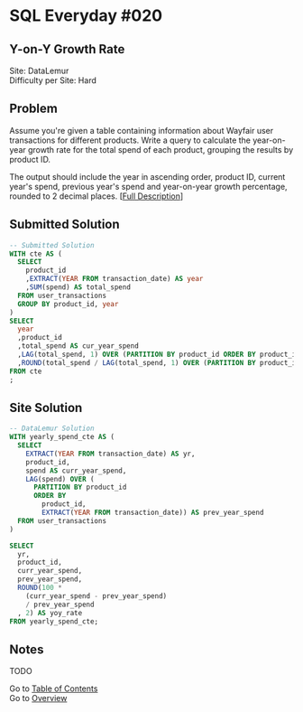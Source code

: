 # SQL Everyday \#020

## Y-on-Y Growth Rate

Site: DataLemur\
Difficulty per Site: Hard

## Problem

Assume you're given a table containing information about Wayfair user transactions for different products. Write a query to calculate the year-on-year growth rate for the total spend of each product, grouping the results by product ID.

The output should include the year in ascending order, product ID, current year's spend, previous year's spend and year-on-year growth percentage, rounded to 2 decimal places. [[Full Description](https://datalemur.com/questions/yoy-growth-rate)]

## Submitted Solution

```sql
-- Submitted Solution
WITH cte AS (
  SELECT 
    product_id
    ,EXTRACT(YEAR FROM transaction_date) AS year
    ,SUM(spend) AS total_spend
  FROM user_transactions
  GROUP BY product_id, year
)
SELECT
  year
  ,product_id
  ,total_spend AS cur_year_spend
  ,LAG(total_spend, 1) OVER (PARTITION BY product_id ORDER BY product_id, year) AS prev_year_spend
  ,ROUND(total_spend / LAG(total_spend, 1) OVER (PARTITION BY product_id ORDER BY product_id, year) * 100 - 100, 2) AS yoy_rate
FROM cte 
;
```

## Site Solution

```sql
-- DataLemur Solution 
WITH yearly_spend_cte AS (
  SELECT 
    EXTRACT(YEAR FROM transaction_date) AS yr,
    product_id,
    spend AS curr_year_spend,
    LAG(spend) OVER (
      PARTITION BY product_id 
      ORDER BY 
        product_id, 
        EXTRACT(YEAR FROM transaction_date)) AS prev_year_spend 
  FROM user_transactions
)

SELECT 
  yr,
  product_id, 
  curr_year_spend, 
  prev_year_spend, 
  ROUND(100 * 
    (curr_year_spend - prev_year_spend)
    / prev_year_spend
  , 2) AS yoy_rate 
FROM yearly_spend_cte;
```

## Notes

TODO

Go to [Table of Contents](/README.md#contents)\
Go to [Overview](/README.md)
